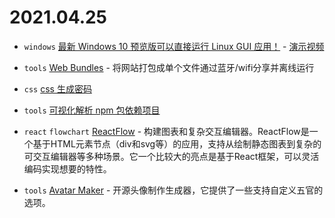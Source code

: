 # 2021.04.25

- `windows` [最新 Windows 10 预览版可以直接运行 Linux GUI 应用！](https://devblogs.microsoft.com/commandline/the-initial-preview-of-gui-app-support-is-now-available-for-the-windows-subsystem-for-linux-2/) - [演示视频](https://youtu.be/f8_nvJzuaSU)

- `tools` [Web Bundles](https://web.dev/web-bundles) - 将网站打包成单个文件通过蓝牙/wifi分享并离线运行

- `css` [css 生成密码](https://dev.to/inhuofficial/a-pure-css-password-generator-they-said-it-can-t-be-done-4pla)

- `tools` [可视化解析 npm 包依赖项目](http://npm.anvaka.com/#/view/2d/react-native)

- `react` `flowchart` [ReactFlow](https://reactflow.dev/) - 构建图表和复杂交互编辑器。ReactFlow是一个基于HTML元素节点（div和svg等）的应用，支持从绘制静态图表到复杂的可交互编辑器等多种场景。它一个比较大的亮点是基于React框架，可以灵活编码实现想要的特性。

- `tools` [Avatar Maker](https://github.com/favrora/Avatar-Maker) - 开源头像制作生成器，它提供了一些支持自定义五官的选项。
